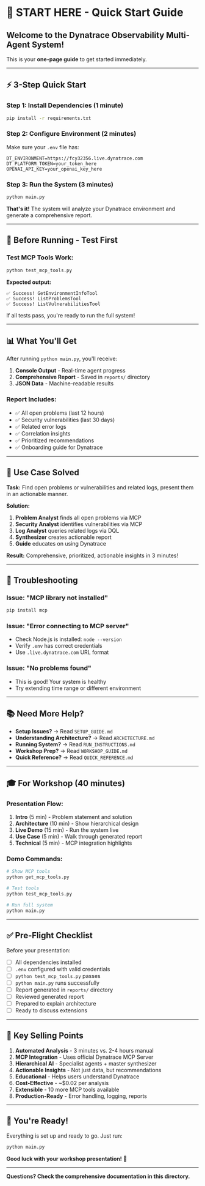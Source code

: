 # 🚀 START HERE - Quick Start Guide

## Welcome to the Dynatrace Observability Multi-Agent System!

This is your **one-page guide** to get started immediately.

---

## ⚡ 3-Step Quick Start

### Step 1: Install Dependencies (1 minute)

```bash
pip install -r requirements.txt
```

### Step 2: Configure Environment (2 minutes)

Make sure your `.env` file has:

```env
DT_ENVIRONMENT=https://fcy32356.live.dynatrace.com
DT_PLATFORM_TOKEN=your_token_here
OPENAI_API_KEY=your_openai_key_here
```

### Step 3: Run the System (3 minutes)

```bash
python main.py
```

**That's it!** The system will analyze your Dynatrace environment and generate a comprehensive report.

---

## 🧪 Before Running - Test First

### Test MCP Tools Work:

```bash
python test_mcp_tools.py
```

**Expected output:**
```
✅ Success! GetEnvironmentInfoTool
✅ Success! ListProblemsTool
✅ Success! ListVulnerabilitiesTool
```

If all tests pass, you're ready to run the full system!

---

## 📊 What You'll Get

After running `python main.py`, you'll receive:

1. **Console Output** - Real-time agent progress
2. **Comprehensive Report** - Saved in `reports/` directory
3. **JSON Data** - Machine-readable results

### Report Includes:
- ✅ All open problems (last 12 hours)
- ✅ Security vulnerabilities (last 30 days)
- ✅ Related error logs
- ✅ Correlation insights
- ✅ Prioritized recommendations
- ✅ Onboarding guide for Dynatrace

---

## 🎯 Use Case Solved

**Task:** Find open problems or vulnerabilities and related logs, present them in an actionable manner.

**Solution:**
1. **Problem Analyst** finds all open problems via MCP
2. **Security Analyst** identifies vulnerabilities via MCP
3. **Log Analyst** queries related logs via DQL
4. **Synthesizer** creates actionable report
5. **Guide** educates on using Dynatrace

**Result:** Comprehensive, prioritized, actionable insights in 3 minutes!

---

## 🔧 Troubleshooting

### Issue: "MCP library not installed"
```bash
pip install mcp
```

### Issue: "Error connecting to MCP server"
- Check Node.js is installed: `node --version`
- Verify `.env` has correct credentials
- Use `.live.dynatrace.com` URL format

### Issue: "No problems found"
- This is good! Your system is healthy
- Try extending time range or different environment

---

## 📚 Need More Help?

- **Setup Issues?** → Read `SETUP_GUIDE.md`
- **Understanding Architecture?** → Read `ARCHITECTURE.md`
- **Running System?** → Read `RUN_INSTRUCTIONS.md`
- **Workshop Prep?** → Read `WORKSHOP_GUIDE.md`
- **Quick Reference?** → Read `QUICK_REFERENCE.md`

---

## 🎓 For Workshop (40 minutes)

### Presentation Flow:

1. **Intro** (5 min) - Problem statement and solution
2. **Architecture** (10 min) - Show hierarchical design
3. **Live Demo** (15 min) - Run the system live
4. **Use Case** (5 min) - Walk through generated report
5. **Technical** (5 min) - MCP integration highlights

### Demo Commands:

```bash
# Show MCP tools
python get_mcp_tools.py

# Test tools
python test_mcp_tools.py

# Run full system
python main.py
```

---

## ✅ Pre-Flight Checklist

Before your presentation:

- [ ] All dependencies installed
- [ ] `.env` configured with valid credentials
- [ ] `python test_mcp_tools.py` passes
- [ ] `python main.py` runs successfully
- [ ] Report generated in `reports/` directory
- [ ] Reviewed generated report
- [ ] Prepared to explain architecture
- [ ] Ready to discuss extensions

---

## 🎯 Key Selling Points

1. **Automated Analysis** - 3 minutes vs. 2-4 hours manual
2. **MCP Integration** - Uses official Dynatrace MCP Server
3. **Hierarchical AI** - Specialist agents + master synthesizer
4. **Actionable Insights** - Not just data, but recommendations
5. **Educational** - Helps users understand Dynatrace
6. **Cost-Effective** - ~$0.02 per analysis
7. **Extensible** - 10 more MCP tools available
8. **Production-Ready** - Error handling, logging, reports

---

## 🚀 You're Ready!

Everything is set up and ready to go. Just run:

```bash
python main.py
```

**Good luck with your workshop presentation!** 🎉

---

**Questions? Check the comprehensive documentation in this directory.**
